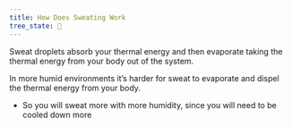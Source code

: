 ```yaml
---
title: How Does Sweating Work
tree_state: 🌱
---
```


Sweat droplets absorb your thermal energy and then evaporate taking the thermal energy from your body out of the system.

In more humid environments it’s harder for sweat to evaporate and dispel the  thermal energy from your body.
- So you will sweat more with more humidity, since you will need to be cooled down more
